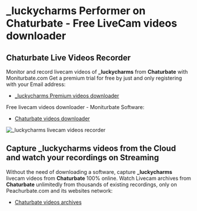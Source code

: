 # _luckycharms Performer on Chaturbate - Free LiveCam videos downloader

## Chaturbate Live Videos Recorder

Monitor and record livecam videos of **_luckycharms** from **Chaturbate** with Moniturbate.com
Get a premium trial for free by just and only registering with your Email address:
* [_luckycharms Premium videos downloader](https://moniturbate.com/request-demo-licence-key.html)

Free livecam videos downloader - Moniturbate Software:
* [Chaturbate videos downloader](https://moniturbate.com/moniturbate-download-software.html)

![_luckycharms livecam videos recorder](https://peachurnet.com/templates/moniturbate-software.png)


## Capture _luckycharms videos from the Cloud and watch your recordings on Streaming

Without the need of downloading a software, capture **_luckycharms** livecam videos from **Chaturbate** 100% online.
Watch Livecam archives from **Chaturbate** unlimitedly from thousands of existing recordings, only on Peachurbate.com and its websites network:
* [Chaturbate videos archives](https://peachurnet.com/)